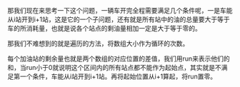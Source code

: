 那我们现在来思考一下这个问题，一辆车开完全程需要满足几个条件呢，一是车能从i站开到i+1站，这是它的一个子问题，还有就是所有站中的油的总量要大于等于车的所消耗量，也就是说各个站点的剩油量相加一定是大于等于零的。

那我们不难想到的就是遍历的方法，将数组大小作为循环的次数。

每个加油站的剩余量也就是两个数组的对应位置的差值，我们用run来表示他们的和，当run小于0就说明这个区间内的所有站点都不能作为起始点，其实就是不满足第一个条件，车能从i站开到i+1站。再将起始位置从i+1算起，将run置零。

